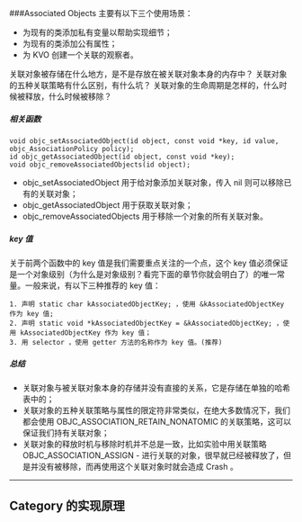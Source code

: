 ###Associated Objects 主要有以下三个使用场景：

- 为现有的类添加私有变量以帮助实现细节；
- 为现有的类添加公有属性；
- 为 KVO 创建一个关联的观察者。


关联对象被存储在什么地方，是不是存放在被关联对象本身的内存中？
关联对象的五种关联策略有什么区别，有什么坑？
关联对象的生命周期是怎样的，什么时候被释放，什么时候被移除？

##### 相关函数
```
void objc_setAssociatedObject(id object, const void *key, id value, objc_AssociationPolicy policy);
id objc_getAssociatedObject(id object, const void *key);
void objc_removeAssociatedObjects(id object);
```
- objc_setAssociatedObject 用于给对象添加关联对象，传入 nil 则可以移除已有的关联对象；
- objc_getAssociatedObject 用于获取关联对象；
- objc_removeAssociatedObjects 用于移除一个对象的所有关联对象。

##### key 值

关于前两个函数中的 key 值是我们需要重点关注的一个点，这个 key 值必须保证是一个对象级别（为什么是对象级别？看完下面的章节你就会明白了）的唯一常量。一般来说，有以下三种推荐的 key 值：
```
1. 声明 static char kAssociatedObjectKey; ，使用 &kAssociatedObjectKey 作为 key 值;
2. 声明 static void *kAssociatedObjectKey = &kAssociatedObjectKey; ，使用 kAssociatedObjectKey 作为 key 值；
3. 用 selector ，使用 getter 方法的名称作为 key 值。(推荐)
```
##### 总结

- 关联对象与被关联对象本身的存储并没有直接的关系，它是存储在单独的哈希表中的；
- 关联对象的五种关联策略与属性的限定符非常类似，在绝大多数情况下，我们都会使用 OBJC_ASSOCIATION_RETAIN_NONATOMIC 的关联策略，这可以保证我们持有关联对象；
- 关联对象的释放时机与移除时机并不总是一致，比如实验中用关联策略 OBJC_ASSOCIATION_ASSIGN - 进行关联的对象，很早就已经被释放了，但是并没有被移除，而再使用这个关联对象时就会造成 Crash 。
---

## Category 的实现原理